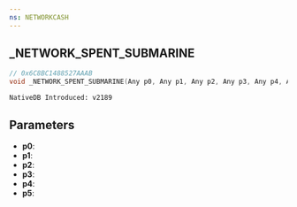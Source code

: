 ```yaml
---
ns: NETWORKCASH
---
```

## _NETWORK_SPENT_SUBMARINE

```c
// 0x6C8BC1488527AAAB
void _NETWORK_SPENT_SUBMARINE(Any p0, Any p1, Any p2, Any p3, Any p4, Any p5);
```

```
NativeDB Introduced: v2189
```

## Parameters
* **p0**:
* **p1**:
* **p2**:
* **p3**:
* **p4**:
* **p5**:
